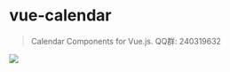 # vue-calendar
>Calendar Components for Vue.js. QQ群: 240319632

![](http://ww1.sinaimg.cn/large/823603acgw1ez1n57t8jug20d40acwjw.gif)
